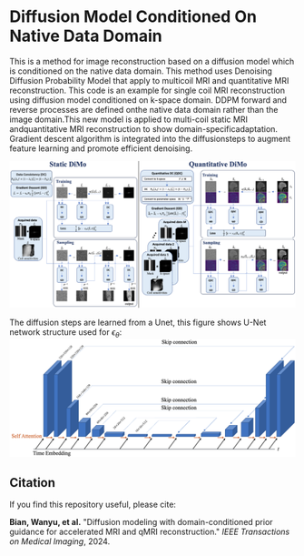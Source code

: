 # Diffusion Model Conditioned On Native Data Domain
This is a method for image reconstruction based on a diffusion model which is conditioned on the native data domain. This method uses Denoising Diffusion Probability Model that apply to multicoil MRI and quantitative MRI reconstruction. This code is an example for single coil MRI reconstruction using diffusion model conditioned on k-space domain. 
DDPM forward and reverse processes are defined onthe native data domain rather than the image domain.This new model is applied to multi-coil static MRI andquantitative MRI reconstruction to show domain-specificadaptation.  
Gradient descent algorithm is integrated into the diffusionsteps to augment feature learning and promote efficient denoising.


![Project Screenshot](./framework.png)

The diffusion steps are learned from a Unet, this figure shows U-Net network structure used for $\epsilon_{\theta}$:
![Project Screenshot](./Unet.png)
## Citation

If you find this repository useful, please cite:

**Bian, Wanyu, et al.** "Diffusion modeling with domain-conditioned prior guidance for accelerated MRI and qMRI reconstruction." *IEEE Transactions on Medical Imaging*, 2024.

